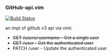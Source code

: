 ### GitHub-api.vim
[![Build Status](https://travis-ci.org/wsdjeg/GitHub-api.vim.svg?branch=master)](https://travis-ci.org/wsdjeg/GitHub-api.vim)

an impl of github v3 api via viml.

- ~~GET /users/:username - Get a single user~~
- ~~GET /user - Get the authenticated user~~
- PATCH /user - Update the authenticated user


